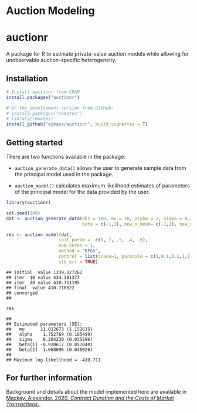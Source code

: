 Auction Modeling
================

<!-- README.md is generated from README.Rmd. Please edit that file -->

# auctionr

A package for R to estimate private-value auction models while allowing
for unobservable auction-specific heterogeneity.

## Installation

``` r
# Install auctionr from CRAN
install.packages("auctionr")

# Or the development version from GitHub:
# install.packages("remotes")
# library(remotes)
install_github("ajmack/auctionr", build_vignettes = T)
```

## Getting started

There are two functions available in the package:

  - `auction_generate_data()` allows the user to generate sample data
    from the principal model used in the package.

  - `auction_model()` calculates maximum likelihood estimates of
    parameters of the principal model for the data provided by the user.

<!-- end list -->

``` r
library(auctionr)

set.seed(100)
dat <- auction_generate_data(obs = 100, mu = 10, alpha = 2, sigma = 0.2,
                             beta = c(-1,1), new_x_mean= c(-1,1), new_x_sd = c(0.5,0.8))

res <- auction_model(dat,
                    init_param =  c(8, 2, .5, .4, .6),
                    num_cores = 1,
                    method = "BFGS",
                    control = list(trace=1, parscale = c(1,0.1,0.1,1,1)),
                    std_err = TRUE)
```

    ## initial  value 1339.327262 
    ## iter  10 value 434.301377
    ## iter  20 value 410.711195
    ## final  value 410.710822 
    ## converged
    ## 

``` r
res
```

    ## 
    ## Estimated parameters (SE):                             
    ##   mu      11.012673 (1.152635)
    ##   alpha    1.752769 (0.185499)
    ##   sigma    0.204230 (0.035286)
    ##   beta[1] -0.920617 (0.057040)
    ##   beta[2]  1.068096 (0.040026)
    ## 
    ## Maximum log-likelihood = -410.711

## For further information

Background and details about the model implemented here are available in
[Mackay, Alexander. 2020. *Contract Duration and the Costs of Market
Transactions.*](https://www.hbs.edu/faculty/Pages/item.aspx?num=53718).
